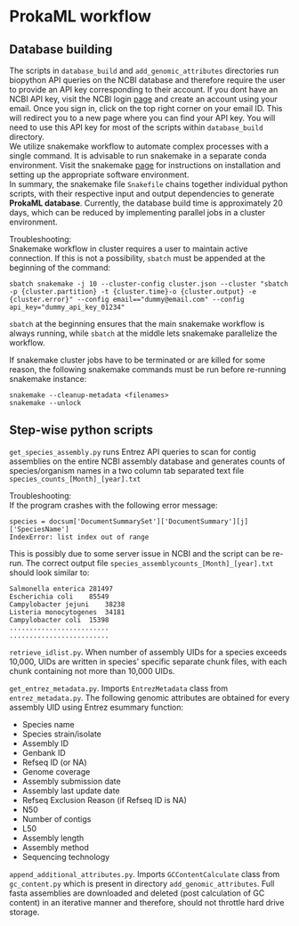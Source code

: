 # ProkaML workflow  

## Database building  
The scripts in `database_build` and `add_genomic_attributes` directories run biopython API queries on the NCBI database and therefore require the user to provide an API key corresponding to their account. If you dont have an NCBI API key, visit the NCBI login [page](https://www.ncbi.nlm.nih.gov/account/) and create an account using your email. Once you sign in, click on the top right corner on your email ID. This will redirect you to a new page where you can find your API key. You will need to use this API key for most of the scripts within `database_build` directory.   
We utilize snakemake workflow to automate complex processes with a single command. It is advisable to run snakemake in a separate conda environment. Visit the snakemake [page](https://snakemake.readthedocs.io/en/stable/getting_started/installation.html) for instructions on installation and setting up the appropriate software environment.  
In summary, the snakemake file `Snakefile` chains together individual python scripts, with their respective input and output dependencies to generate **ProkaML database**. Currently, the database build time is approximately 20 days, which can be reduced by implementing parallel jobs in a cluster environment.  

Troubleshooting:  
Snakemake workflow in cluster requires a user to maintain active connection. If this is not a possibility, `sbatch` must be appended at the beginning of the command:  

`sbatch snakemake -j 10 --cluster-config cluster.json --cluster "sbatch -p {cluster.partition} -t {cluster.time}-o {cluster.output} -e {cluster.error}" --config email=="dummy@email.com" --config api_key="dummy_api_key_01234"`  

`sbatch` at the beginning ensures that the main snakemake workflow is always running, while `sbatch` at the middle lets snakemake parallelize the workflow. 

If snakemake cluster jobs have to be terminated or are killed for some reason, the following snakemake commands must be run before re-running snakemake instance:  
```
snakemake --cleanup-metadata <filenames>
snakemake --unlock
```

## Step-wise python scripts  
`get_species_assembly.py` runs Entrez API queries to scan for contig assemblies on the entire NCBI assembly database and generates counts of species/organism names in a two column tab separated text file `species_counts_[Month]_[year].txt`  

Troubleshooting:  
If the program crashes with the following error message:
```  
species = docsum['DocumentSummarySet']['DocumentSummary'][j]['SpeciesName']
IndexError: list index out of range
```    
This is possibly due to some server issue in NCBI and the script can be re-run. The correct output file `species_assemblycounts_[Month]_[year].txt` should look similar to:  
```  	
Salmonella enterica	281497
Escherichia coli	85549
Campylobacter jejuni	38238
Listeria monocytogenes	34181
Campylobacter coli	15398
.........................
.........................  
```  

`retrieve_idlist.py`. When number of assembly UIDs for a species exceeds 10,000, UIDs are written in species' specific separate chunk files, with each chunk containing not more than 10,000 UIDs.  

`get_entrez_metadata.py`. Imports `EntrezMetadata` class from `entrez_metadata.py`. The following genomic attributes are obtained for every assembly UID using Entrez esummary function:  
- Species name
- Species strain/isolate
- Assembly ID
- Genbank ID
- Refseq ID (or NA)
- Genome coverage
- Assembly submission date
- Assembly last update date
- Refseq Exclusion Reason (if Refseq ID is NA)
- N50
- Number of contigs
- L50
- Assembly length
- Assembly method
- Sequencing technology  

`append_additional_attributes.py`. Imports `GCContentCalculate` class from `gc_content.py` which is present in directory `add_genomic_attributes`. Full fasta assemblies are downloaded and deleted (post calculation of GC content) in an iterative manner and therefore, should not throttle hard drive storage.  

